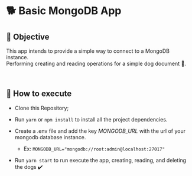 # 🐕 Basic MongoDB App

## 🎯 Objective
This app intends to provide a simple way to connect to a MongoDB instance.\
Performing creating and reading operations for a simple dog document 🐶.

<br />

## 🤔 How to execute

- Clone this Repository;
- Run `yarn` or `npm install` to install all the project dependencies.
- Create a .env file and add the key *MONGODB_URL* with the url of your mongodb database instance.
  - Ex: `MONGODB_URL="mongodb://root:admin@localhost:27017"`

- Run `yarn start` to run execute the app, creating, reading, and deleting the dogs ✔️
